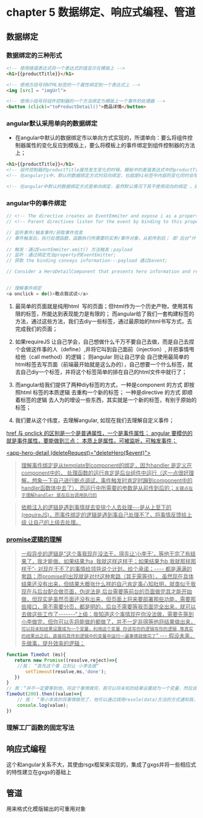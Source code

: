 # chapter 5 数据绑定、响应式编程、管道

## 数据绑定

### 数据绑定的三种形式

```html
<!-- 使用插值表达式将一个表达式的值显示在模版上 -->
<h1>{{productTitle}}</h1>

<!-- 使用方括号将HTML标签的一个属性绑定到一个表达式上 -->
<img [src] = "imgUrl">

<!-- 使用小括号将组件控制器的一个方法绑定为模版上一个事件的处理器 -->
<button (click)="toProductDetail()">商品详情</button>

```

### angular默认采用单向的数据绑定 

* 在angular中默认的数据绑定市以单向方式实现的，所谓单向：要么将组件控制器属性的变化反应到模版上，要么将模板上的事件绑定到组件控制器的方法上；

```html
<h1>{{productTitle}}</h1>
<!-- 组件控制器的productTitle属性发生变化的时候，模板中的差值表达式中的productTitle会立刻自动的更新，但是如果我们使用jquery之类的库去改变h1标签中的内容时，并不会导致组件控制器上面那个个productTitle属性的值发生改变，这就是单向的绑定 -->
<!-- 在angularjs中，默认的数据绑定方式时双向绑定，也就是h1标签中内容的变化同时会导致productTitle的属性值发生变化，这也是angularjs在处理复杂页面会出现性能问题的根源，因为angularjs会在页面去维护一个存有所有数据表达式的列表，当一个浏览器事件发生时 会导致angularjs反复的去检查这个列表，直到其确定所有的东西都已经同步，这个过程时比较耗性能的 -->

<!-- 在angular中默认的数据绑定方式是单向绑定，虽然默认情况下其不使用双向的绑定 ，但我们依然可以使用明确指定的方式，来使用数据绑定，也就是双向绑定现在变成一个可选项，而不是框架的默认的行为 -->
```

### angular中的事件绑定

```ts
// <!-- The directive creates an EventEmmiter and expose i as a property. The directive calls EventEmmiter.emit(payload) to fire event, passing in a message payload -->
// <!-- Parent directives listen for the event by binding to this property and accessing the payload thougn $event object -->

// 监听事件/触发事件/获取事件信息
// 事件触发后，执行处理函数，函数执行所需要的实参/事件对象，从前传到后； 即 后台“什么时候执行handler 以及 执行handler所需要的实参，均是从前面获取得到” 上述两点就是单向传输的内容；
 
// 触发：通过EventEmmiter.emit() 方法触发；payload
// 监听：通过绑定充当property的EventEmitter;
// 获取 the binding conveys information---payload 通过$event;

// Consider a HeroDetailComponent that presents hero information and response to user actions. Although the HeroDetailComponent has a delete button it doesn't know how to delete the hero itself. The best it can do is raise an event reporting the user's delete request.
 

// 理解事件绑定
<a onclick = do()>敢点我试试</a>

```
1. 最简单的页面就是纯用html  写的页面；但html作为一个历史产物，使用其有限的标签，所能达到表现能力是有限的； 而angular给了我们一套构建标签的方法，通过这些方法，我们去diy一些标签，通过最原始的html书写方式，去完成我们的页面；

2. 如果requireJS 让自己学会，自己想做什么千万不要自己去做，而是自己去捏个会做这件事的人（define）,并将它叫到自己面前（injection）, 并把事情甩给他（call method）的逻辑； 则angular 则让自己学会 自己使用最简单的html标签去写页面（前端最开始就是这么办的），自己想要一个什么标签，就去自己diy一个标签，并将这个标签简单的排在自己的html文件中就行了；

3. 而angular给我们提供了两种diy标签的方式，一种是component 的方式 即按照html 标签的本质逻辑 去重构一个新的标签； 一种是directive 的方式 即顺着标签的逻辑 去人为的增设一些东西，其实就是一个新的标签，有别于原始的标签；

4. 我们要从这个纬度，去理解angular, 如现在我们去理解自定义事件；

<a href="http://" target="_blank" onclick="do()">
href 与 onclick 的区别是一个是普通属性，一个是事件属性； angular 要模仿的就是事件属性，要能做到三点： 本质上是属性，可被监听，可触发事件；

<app-hero-detail (deleteRequest)="deleteHero($event)"></app-hero-detail>

> 理解事件绑定是从template到component的绑定，因为handler 是定义在component中的， 处理函数的运行肯定是后台组件中运行（这一点很好理解，想象一下自己进行断点调试，事件触发时肯定时蹦到component中的handler函数体中去了），而运行中所需要的参数是从前传到后的；`关键点在于理解handler 是在后台调用执行的`

> 依赖注入的逻辑是遇到事情就去安排个人去处理---是从上至下的(requireJS)，而事件绑定的逻辑是遇到事自己处理不了，将事情反馈给上级 让自己的上级去处理。

### promise逻辑的理解

> 一般异步的逻辑是“这个事我现在没法干，得先让‘小李干‘，等他干完了有结果了，我才能做。如果结果为a, 我就这样这样干；如果结果为b 我就那样那样干”- 对现在干不了的事情给领导说个计划，给个承诺；---- 都是满满的套路；而promise的出现就是对付这种套路（其无需等待）， 虽然现在具体结果还没有出来，但结果大概张什么样的自己肯定事心知肚明，就类似于我现在与后台配合做页面，伪说法是 后台需要等前台的页面做完其才能开始做，但现实是虽然页面还没有出来，但页面上将来要部署那些功能，需要那些接口，需不需要分页，都是明的，后台不需要等我页面完全出来，就可以去做这些工作了-------“上级：我知道这个事情现在你没法做，需要先等到小李做完，但你可以先将能做的都做了，并不一定非得等他将结果做出来，`可以将未知结果设置成为一个变量，利用这个变量 你该写你的逻辑写你的逻辑`, `等真实的结果出之后，直接将其传到逻辑中的变量中运行一遍事情就做完了`”  --- 假设未来，先做事，提升效率的逻辑；

```js
function TimeOut (ms){
   return new Promise((resolve,reject)=>{
    //我： “首先这个事 立刻让 小李去做”
       setTimeout(resolve,ms,'done');
   })
}
// 我：“并不一定要等到他，将这个事情做完，我可以将未知的结果设置成为一个变量，然后该写我的逻辑，写我的逻辑”
TimeOut(200).then((value)=>{
    // 我： “等小李真的将事情做完了，他可以通过调用resole(data)方法的方式通知我，并将真实的结果传给我； 等到脚本所有的同步代码都运行完毕后（then中的函数必须等所有同步脚本，运行完毕后执行），我在运行一遍我的逻辑，事情就有结果了 ”
    console.log(value);
})

```

### 理解工厂函数的固定写法


## 响应式编程

这个和angular关系不大，其使由rsgx框架来实现的，集成了gxgs并将一些相应式的特性建立在gxgs的基础上

## 管道

用来格式化模版输出的可重用对象